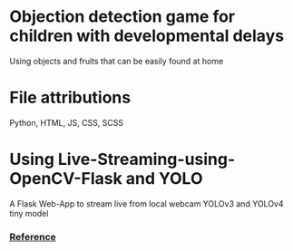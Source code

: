 # Objection detection game for children with developmental delays
Using objects and fruits that can be easily found at home

# File attributions
Python, HTML, JS, CSS, SCSS

# Using Live-Streaming-using-OpenCV-Flask and YOLO
A Flask Web-App to stream live from local webcam
YOLOv3 and YOLOv4 tiny model

### [Reference](https://blog.miguelgrinberg.com/post/video-streaming-with-flask)
